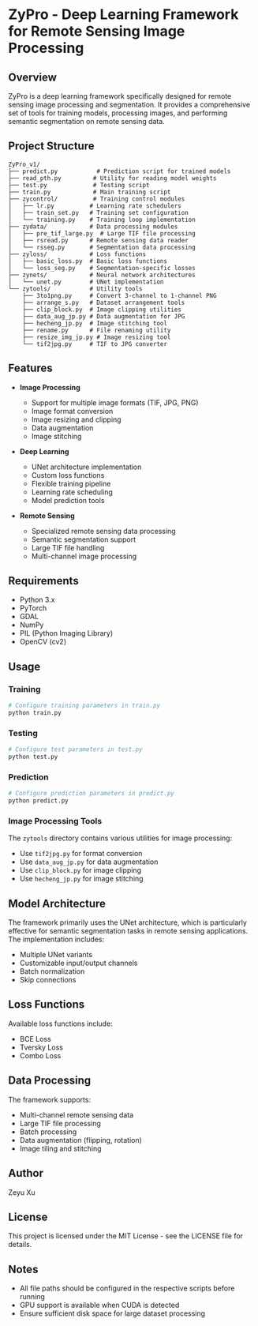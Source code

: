 # ZyPro - Deep Learning Framework for Remote Sensing Image Processing

## Overview
ZyPro is a deep learning framework specifically designed for remote sensing image processing and segmentation. It provides a comprehensive set of tools for training models, processing images, and performing semantic segmentation on remote sensing data.

## Project Structure
```
ZyPro_v1/
├── predict.py           # Prediction script for trained models
├── read_pth.py         # Utility for reading model weights
├── test.py             # Testing script
├── train.py            # Main training script
├── zycontrol/          # Training control modules
│   ├── lr.py          # Learning rate schedulers
│   ├── train_set.py   # Training set configuration
│   └── training.py    # Training loop implementation
├── zydata/            # Data processing modules
│   ├── pre_tif_large.py  # Large TIF file processing
│   ├── rsread.py      # Remote sensing data reader
│   └── rsseg.py       # Segmentation data processing
├── zyloss/            # Loss functions
│   ├── basic_loss.py  # Basic loss functions
│   └── loss_seg.py    # Segmentation-specific losses
├── zynets/            # Neural network architectures
│   └── unet.py        # UNet implementation
└── zytools/           # Utility tools
    ├── 3to1png.py     # Convert 3-channel to 1-channel PNG
    ├── arrange_s.py   # Dataset arrangement tools
    ├── clip_block.py  # Image clipping utilities
    ├── data_aug_jp.py # Data augmentation for JPG
    ├── hecheng_jp.py  # Image stitching tool
    ├── rename.py      # File renaming utility
    ├── resize_img_jp.py # Image resizing tool
    └── tif2jpg.py     # TIF to JPG converter
```

## Features
- **Image Processing**
  - Support for multiple image formats (TIF, JPG, PNG)
  - Image format conversion
  - Image resizing and clipping
  - Data augmentation
  - Image stitching
  
- **Deep Learning**
  - UNet architecture implementation
  - Custom loss functions
  - Flexible training pipeline
  - Learning rate scheduling
  - Model prediction tools

- **Remote Sensing**
  - Specialized remote sensing data processing
  - Semantic segmentation support
  - Large TIF file handling
  - Multi-channel image processing

## Requirements
- Python 3.x
- PyTorch
- GDAL
- NumPy
- PIL (Python Imaging Library)
- OpenCV (cv2)

## Usage

### Training
```python
# Configure training parameters in train.py
python train.py
```

### Testing
```python
# Configure test parameters in test.py
python test.py
```

### Prediction
```python
# Configure prediction parameters in predict.py
python predict.py
```

### Image Processing Tools
The `zytools` directory contains various utilities for image processing:
- Use `tif2jpg.py` for format conversion
- Use `data_aug_jp.py` for data augmentation
- Use `clip_block.py` for image clipping
- Use `hecheng_jp.py` for image stitching

## Model Architecture
The framework primarily uses the UNet architecture, which is particularly effective for semantic segmentation tasks in remote sensing applications. The implementation includes:
- Multiple UNet variants
- Customizable input/output channels
- Batch normalization
- Skip connections

## Loss Functions
Available loss functions include:
- BCE Loss
- Tversky Loss
- Combo Loss

## Data Processing
The framework supports:
- Multi-channel remote sensing data
- Large TIF file processing
- Batch processing
- Data augmentation (flipping, rotation)
- Image tiling and stitching

## Author
Zeyu Xu

## License
This project is licensed under the MIT License - see the LICENSE file for details.

## Notes
- All file paths should be configured in the respective scripts before running
- GPU support is available when CUDA is detected
- Ensure sufficient disk space for large dataset processing 